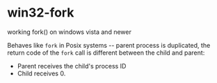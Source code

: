 win32-fork
==========

working fork() on windows vista and newer

Behaves like `fork` in Posix systems -- parent process is duplicated, 
the return code of the `fork` call is different between the child and parent:

* Parent receives the child's process ID
* Child receives 0.
